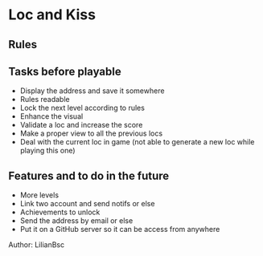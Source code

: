 # Loc and Kiss

## Rules

## Tasks before playable
- Display the address and save it somewhere
- Rules readable
- Lock the next level according to rules
- Enhance the visual
- Validate a loc and increase the score
- Make a proper view to all the previous locs
- Deal with the current loc in game (not able to generate a new loc while playing this one)

## Features and to do in the future
- More levels
- Link two account and send notifs or else
- Achievements to unlock
- Send the address by email or else
- Put it on a GitHub server so it can be access from anywhere

Author: LilianBsc